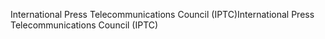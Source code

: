 <span data-ttu-id="d8c29-101">International Press Telecommunications Council (IPTC)</span><span class="sxs-lookup"><span data-stu-id="d8c29-101">International Press Telecommunications Council (IPTC)</span></span>